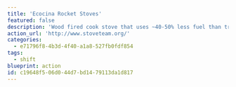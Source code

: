 ```yaml
---
title: 'Ecocina Rocket Stoves'
featured: false
description: 'Wood fired cook stove that uses ~40-50% less fuel than traditional fires and emits ~1/3 the CO2. Learn how to build one!  Check out their research center at [Aprovecho](http://aprovecho.org/).'
action_url: 'http://www.stoveteam.org/'
categories:
  - e71796f8-4b3d-4f40-a1a8-527fb0fdf854
tags:
  - shift
blueprint: action
id: c19648f5-06d0-44d7-bd14-79113da1d817
---
```

